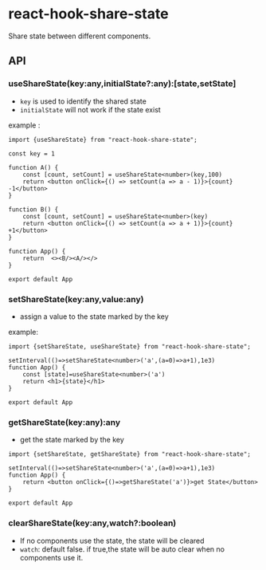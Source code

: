 # react-hook-share-state

Share state between different components.

## API
### useShareState(key:any,initialState?:any):[state,setState]
- `key` is used to identify the shared state
- `initialState` will not work if the state exist

example :
```tsx
import {useShareState} from "react-hook-share-state";

const key = 1

function A() {
    const [count, setCount] = useShareState<number>(key,100)
    return <button onClick={() => setCount(a => a - 1)}>{count} -1</button>
}

function B() {
    const [count, setCount] = useShareState<number>(key)
    return <button onClick={() => setCount(a => a + 1)}>{count} +1</button>
}

function App() {
    return  <><B/><A/></>
}

export default App
```

### setShareState(key:any,value:any)
- assign a value to the state marked by the key

example:
```tsx
import {setShareState, useShareState} from "react-hook-share-state";

setInterval(()=>setShareState<number>('a',(a=0)=>a+1),1e3)
function App() {
    const [state]=useShareState<number>('a')
    return <h1>{state}</h1>
}

export default App
```


### getShareState(key:any):any
- get the state marked by the key

```tsx
import {setShareState, getShareState} from "react-hook-share-state";

setInterval(()=>setShareState<number>('a',(a=0)=>a+1),1e3)
function App() { 
    return <button onClick={()=>getShareState('a')}>get State</button>
}

export default App
```

### clearShareState(key:any,watch?:boolean)
- If no components use the state, the state will be cleared
- `watch`: default false. if true,the state will be auto clear when no components use it.